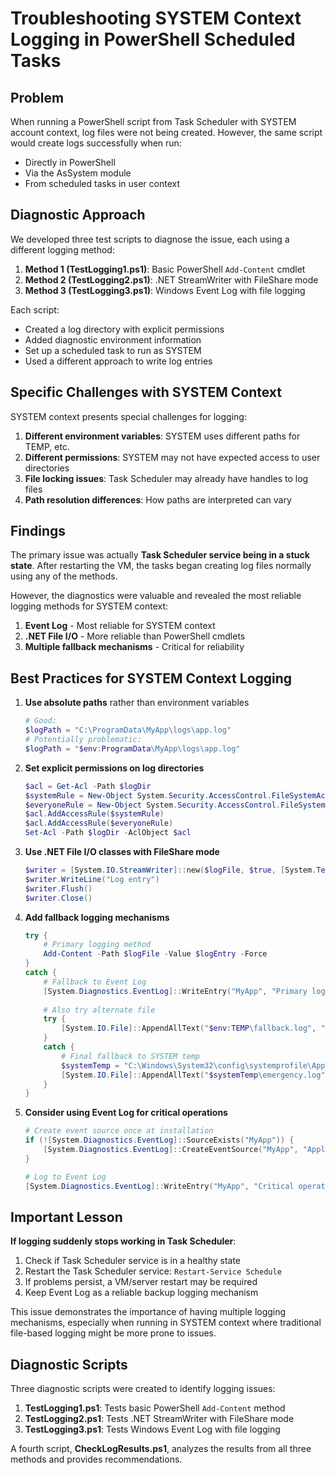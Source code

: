 # Troubleshooting SYSTEM Context Logging in PowerShell Scheduled Tasks

## Problem

When running a PowerShell script from Task Scheduler with SYSTEM account context, log files were not being created. However, the same script would create logs successfully when run:
- Directly in PowerShell
- Via the AsSystem module
- From scheduled tasks in user context

## Diagnostic Approach

We developed three test scripts to diagnose the issue, each using a different logging method:

1. **Method 1 (TestLogging1.ps1)**: Basic PowerShell `Add-Content` cmdlet
2. **Method 2 (TestLogging2.ps1)**: .NET StreamWriter with FileShare mode
3. **Method 3 (TestLogging3.ps1)**: Windows Event Log with file logging

Each script:
- Created a log directory with explicit permissions
- Added diagnostic environment information
- Set up a scheduled task to run as SYSTEM
- Used a different approach to write log entries

## Specific Challenges with SYSTEM Context

SYSTEM context presents special challenges for logging:

1. **Different environment variables**: SYSTEM uses different paths for TEMP, etc.
2. **Different permissions**: SYSTEM may not have expected access to user directories
3. **File locking issues**: Task Scheduler may already have handles to log files
4. **Path resolution differences**: How paths are interpreted can vary

## Findings

The primary issue was actually **Task Scheduler service being in a stuck state**. After restarting the VM, the tasks began creating log files normally using any of the methods.

However, the diagnostics were valuable and revealed the most reliable logging methods for SYSTEM context:

1. **Event Log** - Most reliable for SYSTEM context
2. **.NET File I/O** - More reliable than PowerShell cmdlets 
3. **Multiple fallback mechanisms** - Critical for reliability

## Best Practices for SYSTEM Context Logging

1. **Use absolute paths** rather than environment variables
   ```powershell
   # Good: 
   $logPath = "C:\ProgramData\MyApp\logs\app.log"
   # Potentially problematic:
   $logPath = "$env:ProgramData\MyApp\logs\app.log" 
   ```

2. **Set explicit permissions on log directories**
   ```powershell
   $acl = Get-Acl -Path $logDir
   $systemRule = New-Object System.Security.AccessControl.FileSystemAccessRule("SYSTEM", "FullControl", "ContainerInherit,ObjectInherit", "None", "Allow")
   $everyoneRule = New-Object System.Security.AccessControl.FileSystemAccessRule("Everyone", "Modify", "ContainerInherit,ObjectInherit", "None", "Allow")
   $acl.AddAccessRule($systemRule)
   $acl.AddAccessRule($everyoneRule)
   Set-Acl -Path $logDir -AclObject $acl
   ```

3. **Use .NET File I/O classes with FileShare mode**
   ```powershell
   $writer = [System.IO.StreamWriter]::new($logFile, $true, [System.Text.Encoding]::UTF8, [System.IO.FileShare]::ReadWrite)
   $writer.WriteLine("Log entry")
   $writer.Flush()
   $writer.Close()
   ```

4. **Add fallback logging mechanisms**
   ```powershell
   try {
       # Primary logging method
       Add-Content -Path $logFile -Value $logEntry -Force
   }
   catch {
       # Fallback to Event Log
       [System.Diagnostics.EventLog]::WriteEntry("MyApp", "Primary logging failed: $_", [System.Diagnostics.EventLogEntryType]::Warning)
       
       # Also try alternate file
       try {
           [System.IO.File]::AppendAllText("$env:TEMP\fallback.log", "$logEntry`r`n")
       }
       catch {
           # Final fallback to SYSTEM temp
           $systemTemp = "C:\Windows\System32\config\systemprofile\AppData\Local\Temp"
           [System.IO.File]::AppendAllText("$systemTemp\emergency.log", "$logEntry`r`n")
       }
   }
   ```

5. **Consider using Event Log for critical operations**
   ```powershell
   # Create event source once at installation
   if (![System.Diagnostics.EventLog]::SourceExists("MyApp")) {
       [System.Diagnostics.EventLog]::CreateEventSource("MyApp", "Application")
   }
   
   # Log to Event Log
   [System.Diagnostics.EventLog]::WriteEntry("MyApp", "Critical operation completed", [System.Diagnostics.EventLogEntryType]::Information)
   ```

## Important Lesson

**If logging suddenly stops working in Task Scheduler**:

1. Check if Task Scheduler service is in a healthy state
2. Restart the Task Scheduler service: `Restart-Service Schedule`
3. If problems persist, a VM/server restart may be required
4. Keep Event Log as a reliable backup logging mechanism

This issue demonstrates the importance of having multiple logging mechanisms, especially when running in SYSTEM context where traditional file-based logging might be more prone to issues.

## Diagnostic Scripts

Three diagnostic scripts were created to identify logging issues:

1. **TestLogging1.ps1**: Tests basic PowerShell `Add-Content` method
2. **TestLogging2.ps1**: Tests .NET StreamWriter with FileShare mode
3. **TestLogging3.ps1**: Tests Windows Event Log with file logging

A fourth script, **CheckLogResults.ps1**, analyzes the results from all three methods and provides recommendations. 